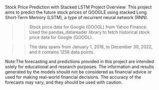 Stock Price Prediction with Stacked LSTM
Project Overview: This project aims to predict the future stock prices of GOOGLE using stacked Long Short-Term Memory (LSTM), a type of recurrent neural network (RNN).

>> Stock price data for Google (GOOGL) from Yahoo Finance. Used the pandas_datareader library to fetch historical stock price data for Google (GOOGL).

>> The data spans from January 1, 2018, to December 30, 2022, and it contains 1258 data points.

Note:The forecasting and predictions provided in this project are intended solely for educational and research purposes. The information and results generated by the models should not be considered as financial advice or used for making real-world financial decisions. The accuracy of the forecasts may vary, and they should be used with caution.